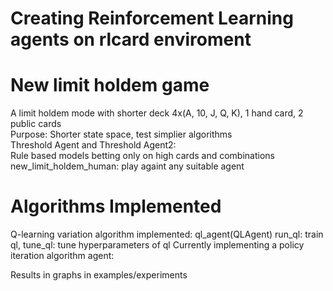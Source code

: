 # Creating Reinforcement Learning agents on rlcard enviroment		

# New limit holdem game
A limit holdem mode with shorter deck 4x(A, 10, J, Q, K), 1 hand card, 2 public cards		
Purpose: Shorter state space, test simplier algorithms		
Threshold Agent and Threshold Agent2:		
Rule based models betting only on high cards and combinations
new_limit_holdem_human: play againt any suitable agent
		
# Algorithms Implemented
Q-learning variation algorithm implemented: ql_agent(QLAgent)
run_ql: train ql, tune_ql: tune hyperparameters of ql
Currently implementing a policy iteration algorithm agent: 

Results in graphs in examples/experiments
